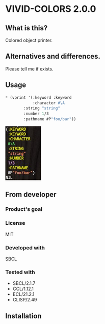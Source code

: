 # VIVID-COLORS 2.0.0
## What is this?
Colored object printer.

## Alternatives and differences.
Please tell me if exists.

## Usage

```lisp
* (vprint '(:keyword :keyword
            :character #\A
	    :string "string"
	    :number 1/3
	    :pathname #P"foo/bar"))
```
![image of the command result.](img/vivid-colors.jpg)

## From developer

### Product's goal

### License
MIT

### Developed with
SBCL

### Tested with
* SBCL/2.1.7
* CCL/1.12.1
* ECL/21.2.1
* CLISP/2.49

## Installation

